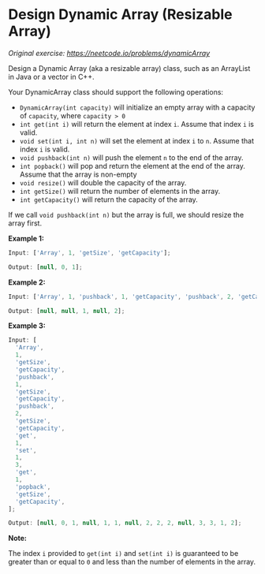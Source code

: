 # Design Dynamic Array (Resizable Array)

_Original exercise: <https://neetcode.io/problems/dynamicArray>_

Design a Dynamic Array (aka a resizable array) class, such as an ArrayList in Java or a vector in C++.

Your DynamicArray class should support the following operations:

- `DynamicArray(int capacity)` will initialize an empty array with a capacity of `capacity`, where `capacity > 0`
- `int get(int i)` will return the element at index `i`. Assume that index `i` is valid.
- `void set(int i, int n)` will set the element at index `i` to `n`. Assume that index `i` is valid.
- `void pushback(int n)` will push the element `n` to the end of the array.
- `int popback()` will pop and return the element at the end of the array. Assume that the array is non-empty
- `void resize()` will double the capacity of the array.
- `int getSize()` will return the number of elements in the array.
- `int getCapacity()` will return the capacity of the array.

If we call `void pushback(int n)` but the array is full, we should resize the array first.

**Example 1:**

```javascript
Input: ['Array', 1, 'getSize', 'getCapacity'];

Output: [null, 0, 1];
```

**Example 2:**

```javascript
Input: ['Array', 1, 'pushback', 1, 'getCapacity', 'pushback', 2, 'getCapacity'];

Output: [null, null, 1, null, 2];
```

**Example 3:**

```javascript
Input: [
  'Array',
  1,
  'getSize',
  'getCapacity',
  'pushback',
  1,
  'getSize',
  'getCapacity',
  'pushback',
  2,
  'getSize',
  'getCapacity',
  'get',
  1,
  'set',
  1,
  3,
  'get',
  1,
  'popback',
  'getSize',
  'getCapacity',
];

Output: [null, 0, 1, null, 1, 1, null, 2, 2, 2, null, 3, 3, 1, 2];
```

**Note:**

The index `i` provided to `get(int i)` and `set(int i)` is guaranteed to be greater than or equal to `0` and less than the number of elements in the array.
